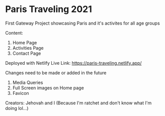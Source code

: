 # Paris Traveling 2021

First Gateway Project showcasing Paris and it's activites for all age groups 

Content:
1) Home Page
2) Activities Page
3) Contact Page

Deployed with Netlify
Live Link: https://paris-traveling.netlify.app/

Changes need to be made or added in the future
1) Media Queries 
2) Full Screen images on Home page
3) Favicon

Creators: 
Jehovah and I (Because I'm ratchet and don't know what I'm doing lol...)

